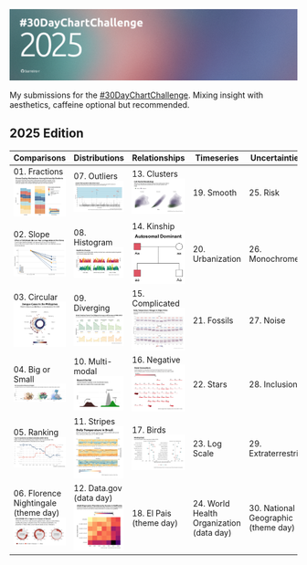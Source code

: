 ![cover](cover.jpg)

My submissions for the [#30DayChartChallenge](https://github.com/30DayChartChallenge). Mixing insight with aesthetics, caffeine optional but recommended.

## 2025 Edition 

| Comparisons                                                          | Distributions                                             | Relationships          | Timeseries                                      | Uncertainties                           |
|----------------------------------------------------------------------|-----------------------------------------------------------|------------------------|-------------------------------------------------|-----------------------------------------|
| 01. Fractions ![day1](/2025/images/day01.png)                        | 07. Outliers ![day7](/2025/images/day07.png)             | 13. Clusters  ![day13](/2025/images/day13.png)  | 19. Smooth                                      | 25. Risk                                |
| 02. Slope ![day2](/2025/images/day02.png)                            | 08. Histogram ![day8](/2025/images/day08.png)            | 14. Kinship ![day14](/2025/images/day14.png)             | 20. Urbanization                                | 26. Monochrome                          |
| 03. Circular ![day3](/2025/images/day03.png)                         | 09. Diverging ![day9](/2025/images/day09.png)            | 15. Complicated ![day15](/2025/images/day15.png)         | 21. Fossils                                     | 27. Noise                               |
| 04. Big or Small ![day4](/2025/images/day04.png)                     | 10. Multi-modal  ![day10](/2025/images/day10.png)        | 16. Negative  ![day16](/2025/images/day16.png) | 22. Stars                                       | 28. Inclusion                           |
| 05. Ranking ![day5](/2025/images/day05.png)                          | 11. Stripes ![day11](/2025/images/day11.png)             | 17. Birds  ![day17](/2025/images/day17.png)  | 23. Log Scale                                   | 29. Extraterrestrial                    |
| 06. Florence Nightingale (theme day) ![day6](/2025/images/day06.png) | 12. Data.gov (data day) ![day12](/2025/images/day12.png) | 18. El Pais (theme day) | 24. World Health Organization (data day)        | 30. National Geographic (theme day)     |